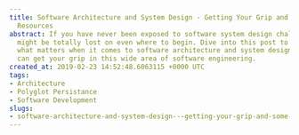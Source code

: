 ```yaml
---
title: Software Architecture and System Design - Getting Your Grip and Some Related
  Resources
abstract: If you have never been exposed to software system design challenges, you
  might be totally lost on even where to begin. Dive into this post to find out about
  what matters when it comes to software architecture and system design and how you
  can get your grip in this wide area of software engineering.
created_at: 2019-02-23 14:52:48.6063115 +0000 UTC
tags:
- Architecture
- Polyglot Persistance
- Software Development
slugs:
- software-architecture-and-system-design---getting-your-grip-and-some-related-resources
---
```

